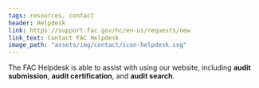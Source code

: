 ```yaml
---
tags: resources, contact
header: Helpdesk
link: https://support.fac.gov/hc/en-us/requests/new
link_text: Contact FAC Helpdesk
image_path: "assets/img/contact/icon-helpdesk.svg"
---
```


The FAC Helpdesk is able to assist with using our website, including **audit submission**, **audit certification**, and **audit search**.
